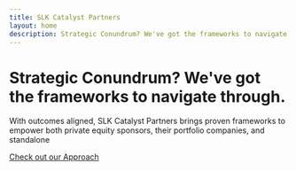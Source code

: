 ```yaml
---
title: SLK Catalyst Partners
layout: home
description: Strategic Conundrum? We've got the frameworks to navigate through.
---
```

<div class="col-12 col-md-10 col-lg-12 order-1 order-md-1">
 <h1>Strategic Conundrum? We've got the frameworks to navigate through.</h1>
</div>
<div class="col-12 col-md-8 col-lg-6 order-2 order-md-2">
With outcomes aligned, SLK Catalyst Partners brings proven frameworks to empower both private equity sponsors, their portfolio companies, and standalone

<a href="/approach">Check out our Approach</a>
</div>


